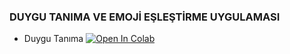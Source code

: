 ### DUYGU TANIMA VE EMOJİ EŞLEŞTİRME UYGULAMASI

- Duygu Tanıma [![Open In Colab](https://colab.research.google.com/assets/colab-badge.svg)](https://colab.research.google.com/github/ayyucekizrak/Keras_ile_Derin_Ogrenmeye_Giris/blob/master/Bölüm6/Duygu_Tanima/Duygu_Tanima.ipynb)
